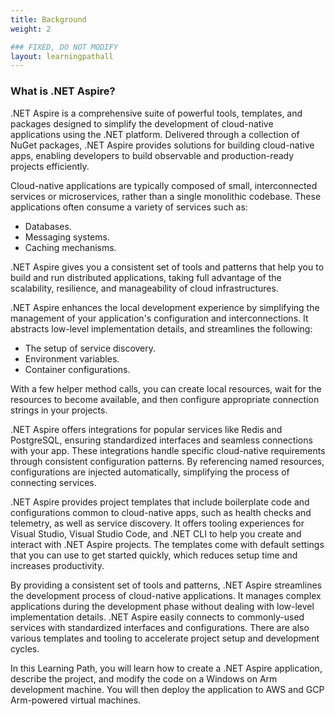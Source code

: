 ```yaml
---
title: Background
weight: 2

### FIXED, DO NOT MODIFY
layout: learningpathall
---
```


### What is .NET Aspire?
.NET Aspire is a comprehensive suite of powerful tools, templates, and packages designed to simplify the development of cloud-native applications using the .NET platform. Delivered through a collection of NuGet packages, .NET Aspire provides solutions for building cloud-native apps, enabling developers to build observable and production-ready projects efficiently.

Cloud-native applications are typically composed of small, interconnected services or microservices, rather than a single monolithic codebase. These applications often consume a variety of services such as:

* Databases.
* Messaging systems.
* Caching mechanisms. 

.NET Aspire gives you a consistent set of tools and patterns that help you to build and run distributed applications, taking full advantage of the scalability, resilience, and manageability of cloud infrastructures.

.NET Aspire enhances the local development experience by simplifying the management of your application's configuration and interconnections. It abstracts low-level implementation details, and streamlines the following:

* The setup of service discovery.
* Environment variables.
* Container configurations. 

With a few helper method calls, you can create local resources, wait for the resources to become available, and then configure appropriate connection strings in your projects.

.NET Aspire offers integrations for popular services like Redis and PostgreSQL, ensuring standardized interfaces and seamless connections with your app. These integrations handle specific cloud-native requirements through consistent configuration patterns. By referencing named resources, configurations are injected automatically, simplifying the process of connecting services.

.NET Aspire provides project templates that include boilerplate code and configurations common to cloud-native apps, such as health checks and telemetry, as well as service discovery. It offers tooling experiences for Visual Studio, Visual Studio Code, and .NET CLI to help you create and interact with .NET Aspire projects. The templates come with default settings that you can use to get started quickly, which reduces setup time and increases productivity.

By providing a consistent set of tools and patterns, .NET Aspire streamlines the development process of cloud-native applications. It manages complex applications during the development phase without dealing with low-level implementation details. .NET Aspire easily connects to commonly-used services with standardized interfaces and configurations. There are also various templates and tooling to accelerate project setup and development cycles.

In this Learning Path, you will learn how to create a .NET Aspire application, describe the project, and modify the code on a Windows on Arm development machine. You will then deploy the application to AWS and GCP Arm-powered virtual machines.
